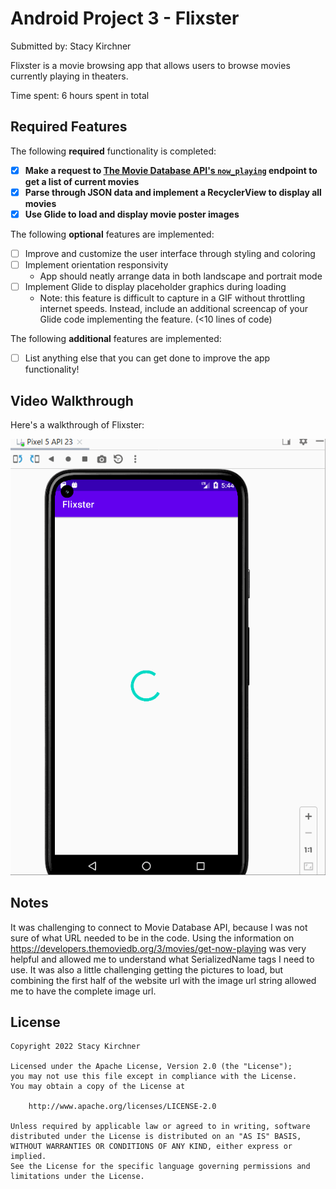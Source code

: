 # Android Project 3 - Flixster

Submitted by: Stacy Kirchner 

Flixster is a movie browsing app that allows users to browse movies currently playing in theaters.

Time spent: 6 hours spent in total

## Required Features

The following **required** functionality is completed:

- [X] **Make a request to [The Movie Database API's `now_playing`](https://developers.themoviedb.org/3/movies/get-now-playing) endpoint to get a list of current movies**
- [X] **Parse through JSON data and implement a RecyclerView to display all movies**
- [X] **Use Glide to load and display movie poster images**

The following **optional** features are implemented:

- [ ] Improve and customize the user interface through styling and coloring
- [ ] Implement orientation responsivity
  - App should neatly arrange data in both landscape and portrait mode
- [ ] Implement Glide to display placeholder graphics during loading
  - Note: this feature is difficult to capture in a GIF without throttling internet speeds.  Instead, include an additional screencap of your Glide code implementing the feature.  (<10 lines of code)

The following **additional** features are implemented:

- [ ] List anything else that you can get done to improve the app functionality!

## Video Walkthrough

Here's a walkthrough of Flixster:

<img src='https://github.com/Puff82922/Flixster/blob/main/FlixsterWalkThrough.gif' title='Video Walkthrough' width='' alt='Video Walkthrough' />

## Notes

It was challenging to connect to Movie Database API, because I was not sure of what URL needed to be in the code. 
Using the information on https://developers.themoviedb.org/3/movies/get-now-playing was very helpful and allowed me to understand what SerializedName tags I need to use. 
It was also a little challenging getting the pictures to load, but combining the first half of the website url with the image url string allowed me to have the complete image url. 

## License

    Copyright 2022 Stacy Kirchner

    Licensed under the Apache License, Version 2.0 (the "License");
    you may not use this file except in compliance with the License.
    You may obtain a copy of the License at

        http://www.apache.org/licenses/LICENSE-2.0

    Unless required by applicable law or agreed to in writing, software
    distributed under the License is distributed on an "AS IS" BASIS,
    WITHOUT WARRANTIES OR CONDITIONS OF ANY KIND, either express or implied.
    See the License for the specific language governing permissions and
    limitations under the License.
